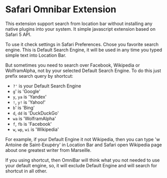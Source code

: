 # Safari Omnibar Extension

This extension support search from location bar without installing any native plugins into your system. It simple
javascript extension based on Safari 5 API.

To use it check settings in Safari Preferences. Chose you favorite search engine. This is Default Search Engine, it will be used in any time you typed simple text into Location Bar.

But sometimes you need to search over Facebook, Wikipedia or WolframAlpha, not by your selected Default Search Engine.
To do this just prefix search query by shortcut:

  * `?'` is your Default Search Engine
  * `g`' is 'Google'
  * `y`, `ya` is 'Yandex'
  * `!`, `y!` is 'Yahoo!'
  * `b`' is 'Bing'
  * `d`, `dd` is 'DuckDuckGo'
  * `wa` is 'WolframAlpha'
  * `f`, `fb` is 'Facebook'
  * `w`, `wp`, `wi` is 'Wikipedia'

For example, if your Default Engine it not Wikipedia, then you can type 'w Antoine de Saint-Exupéry' in Location Bar
and Safari open Wikipedia page about one greatest writer from Marseille.

If you using shortcut, then OmniBar will think what you not needed to use your default engine, so, it will exclude
Default Engine and will search for shortcut in all other.
